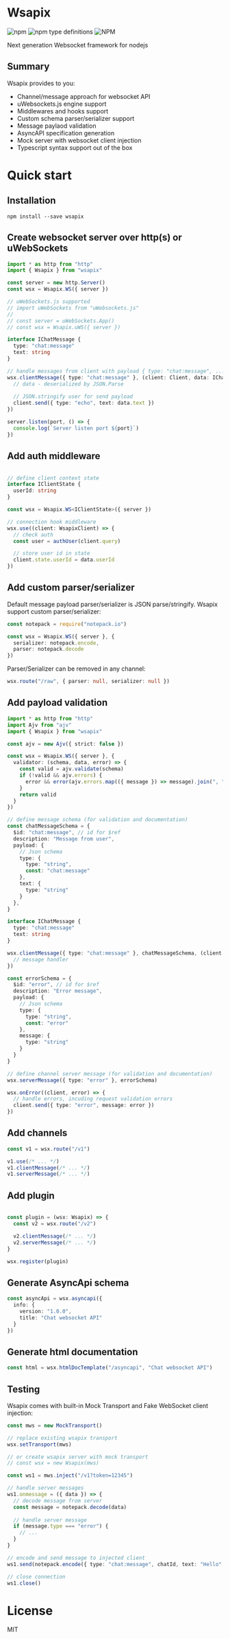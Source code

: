 # Wsapix
<img alt="npm" src="https://img.shields.io/npm/v/wsapix"> <img alt="npm type definitions" src="https://img.shields.io/npm/types/wsapix"> <img alt="NPM" src="https://img.shields.io/npm/l/wsapix">

Next generation Websocket framework for nodejs

## Summary
Wsapix provides to you:
- Channel/message approach for websocket API 
- uWebsockets.js engine support 
- Middlewares and hooks support
- Custom schema parser/serializer support
- Message paylaod validation
- AsyncAPI specification generation
- Mock server with websocket client injection
- Typescript syntax support out of the box

# Quick start

## Installation

```
npm install --save wsapix
```

## Create websocket server over http(s) or uWebSockets

```ts
import * as http from "http"
import { Wsapix } from "wsapix"

const server = new http.Server()
const wsx = Wsapix.WS({ server })

// uWebSockets.js supported
// import uWebSockets from "uWebsockets.js"
//
// const server = uWebSockets.App()
// const wsx = Wsapix.uWS({ server })

interface IChatMessage {
  type: "chat:message"
  text: string
}

// handle messages from client with payload { type: "chat:message", ... }
wsx.clientMessage({ type: "chat:message" }, (client: Client, data: IChatMessage) => {
  // data - deserialized by JSON.Parse
  
  // JSON.stringify user for send payload 
  client.send({ type: "echo", text: data.text })
})

server.listen(port, () => {
  console.log(`Server listen port ${port}`)
})

```

## Add auth middleware
```ts

// define client context state
interface IClientState {
  userId: string
}

const wsx = Wsapix.WS<IClientState>({ server })

// connection hook middleware
wsx.use((client: WsapixClient) => {
  // check auth
  const user = authUser(client.query)

  // store user id in state 
  client.state.userId = data.userId
})
```

## Add custom parser/serializer
Default message payload parser/serializer is JSON parse/stringify. 
Wsapix support custom parser/serializer:

```ts
const notepack = require("notepack.io")

const wsx = Wsapix.WS({ server }, { 
  serializer: notepack.encode, 
  parser: notepack.decode
})
```
Parser/Serializer can be removed in any channel:
```ts
wsx.route("/raw", { parser: null, serializer: null })

```

## Add payload validation

```ts
import * as http from "http"
import Ajv from "ajv"
import { Wsapix } from "wsapix"

const ajv = new Ajv({ strict: false })

const wsx = Wsapix.WS({ server }, { 
  validator: (schema, data, error) => {
    const valid = ajv.validate(schema)
    if (!valid && ajv.errors) { 
      error && error(ajv.errors.map(({ message }) => message).join(", ")) 
    }
    return valid
  }
})

// define message schema (for validation and documentation)
const chatMessageSchema = { 
  $id: "chat:message", // id for $ref
  description: "Message from user",
  payload: {
    // Json schema
    type: {
      type: "string",
      const: "chat:message"
    },
    text: {
      type: "string"
    }
  },
}

interface IChatMessage {
  type: "chat:message"
  text: string
}

wsx.clientMessage({ type: "chat:message" }, chatMessageSchema, (client: Client, data: IChatMessage) => {
  // message handler
})

const errorSchema = {
  $id: "error", // id for $ref
  description: "Error message", 
  payload: {
    // Json schema
    type: {
      type: "string",
      const: "error"
    },
    message: {
      type: "string"
    }
  }
}

// define channel server message (for validation and documentation)
wsx.serverMessage({ type: "error" }, errorSchema)

wsx.onError((client, error) => {
  // handle errors, incuding request validation errors
  client.send({ type: "error", message: error })
})
```

## Add channels
```ts
const v1 = wsx.route("/v1")

v1.use(/* ... */)
v1.clientMessage(/* ... */)
v1.serverMessage(/* ... */)
```

## Add plugin
```ts

const plugin = (wsx: Wsapix) => {
  const v2 = wsx.route("/v2")

  v2.clientMessage(/* ... */)
  v2.serverMessage(/* ... */)  
}

wsx.register(plugin)

```

## Generate AsyncApi schema

```ts
const asyncApi = wsx.asyncapi({
  info: {
    version: "1.0.0",
    title: "Chat websocket API"
  }
})
```

## Generate html documentation

```ts
const html = wsx.htmlDocTemplate("/asyncapi", "Chat websocket API")
```

## Testing

Wsapix comes with built-in Mock Transport and Fake WebSocket client injection:

```ts
const mws = new MockTransport()

// replace existing wsapix transport
wsx.setTransport(mws)

// or create wsapix server with mock transport
// const wsx = new Wsapix(mws)

const ws1 = mws.inject("/v1?token=12345")

// handle server messages
ws1.onmessage = ({ data }) => {
  // decode message from server
  const message = notepack.decode(data)
  
  // handle server message
  if (message.type === "error") {
    // ...
  }
}

// encode and send message to injected client
ws1.send(notepack.encode({ type: "chat:message", chatId, text: "Hello" }))

// close connection
ws1.close()
```

# License
MIT
